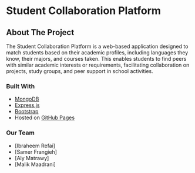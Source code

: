 # Student Collaboration Platform

## About The Project

The Student Collaboration Platform is a web-based application designed to match students based on their academic profiles, including languages they know, their majors, and courses taken. This enables students to find peers with similar academic interests or requirements, facilitating collaboration on projects, study groups, and peer support in school activities.

### Built With

- [MongoDB](https://www.mongodb.com/)
- [Express.js](https://expressjs.com/)
- [Bootstrap](https://getbootstrap.com/)
- Hosted on [GitHub Pages](https://pages.github.com/)

### Our Team

- [Ibraheem Refai]
- [Samer Frangieh]
- [Aly Matrawy]
- [Malik Maadrani]